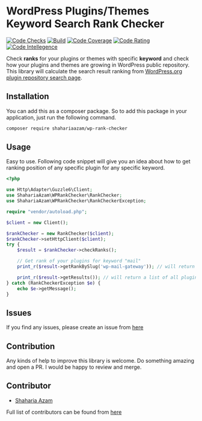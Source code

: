 # WordPress Plugins/Themes Keyword Search Rank Checker

[![Code Checks](https://github.com/shahariaazam/wp-rank-checker/workflows/Code-Checks/badge.svg)](https://github.com/shahariaazam/wp-rank-checker/actions?query=workflow%3ACode-Checks)
[![Build](https://scrutinizer-ci.com/g/shahariaazam/wp-rank-checker/badges/build.png)](https://scrutinizer-ci.com/g/shahariaazam/wp-rank-checker)
[![Code Coverage](https://scrutinizer-ci.com/g/shahariaazam/wp-rank-checker/badges/coverage.png)](https://scrutinizer-ci.com/g/shahariaazam/wp-rank-checker)
[![Code Rating](https://scrutinizer-ci.com/g/shahariaazam/wp-rank-checker/badges/quality-score.png)](https://scrutinizer-ci.com/g/shahariaazam/wp-rank-checker)
[![Code Intellegence](https://scrutinizer-ci.com/g/shahariaazam/wp-rank-checker/badges/code-intelligence.svg)](https://scrutinizer-ci.com/g/shahariaazam/wp-rank-checker)

Check **ranks** for your plugins or themes with specific **keyword** and check how your plugins and themes are growing in WordPress public repository.
This library will calculate the search result ranking from [WordPress.org plugin repository search page](https://wordpress.org/plugins/search/mail/).

## Installation

You can add this as a composer package. So to add this package in your application, just
run the following command.

```bash
composer require shahariaazam/wp-rank-checker
```

## Usage

Easy to use. Following code snippet will give you an idea about how to get ranking position
of any specific plugin for any specific keyword.

```php
<?php

use Http\Adapter\Guzzle6\Client;
use ShahariaAzam\WPRankChecker\RankChecker;
use ShahariaAzam\WPRankChecker\RankCheckerException;

require "vendor/autoload.php";

$client = new Client();

$rankChecker = new RankChecker($client);
$rankChecker->setHttpClient($client);
try {
    $result = $rankChecker->checkRanks();

    // Get rank of your plugins for keyword "mail"
    print_r($result->getRankBySlug('wp-mail-gateway')); // will return integer

    print_r($result->getResults()); // will return a list of all plugins with search result position
} catch (RankCheckerException $e) {
    echo $e->getMessage();
}

```

## Issues

If you find any issues, please create an issue from [here](https://github.com/shahariaazam/wp-rank-checker/issues/new)

## Contribution

Any kinds of help to improve this library is welcome. Do something amazing and open a PR. I would be happy
to review and merge.

## Contributor

- [Shaharia Azam](https://github.com/shahariaazam)

Full list of contributors can be found from [here](https://github.com/shahariaazam/wp-rank-checker/graphs/contributors)